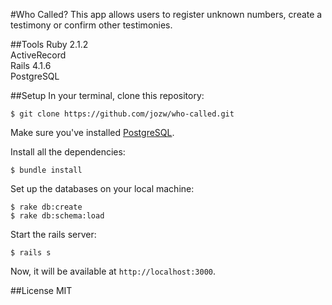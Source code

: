 #Who Called?
This app allows users to register unknown numbers, create a testimony or confirm other testimonies.

##Tools
Ruby 2.1.2<br />
ActiveRecord<br />
Rails 4.1.6<br />
PostgreSQL<br />

##Setup
In your terminal, clone this repository:

```console
$ git clone https://github.com/jozw/who-called.git
```

Make sure you've installed [PostgreSQL](http://www.postgresql.org/download/).

Install all the dependencies:

```console
$ bundle install
```

Set up the databases on your local machine:

```console
$ rake db:create
$ rake db:schema:load
```

Start the rails server:

```console
$ rails s
```
Now, it will be available at `http://localhost:3000`.

##License
MIT

